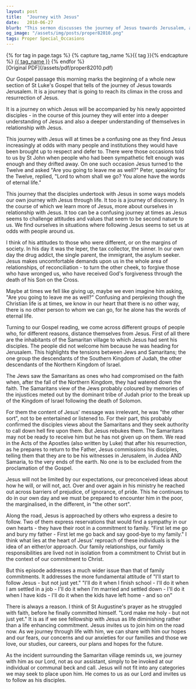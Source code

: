 ```yaml
---
layout: post
title:  "Journey with Jesus"
date:   2010-06-27
blurb: "This sermon discusses the journey of Jesus towards Jerusalem, accompanied by his disciples. It draws parallels between this journey and our own life journey with Jesus, highlighting the challenges and the discoveries made along the way. The sermon emphasizes Jesus' inclusive approach, reaching out to all, and the need for immediate commitment to follow Him."
og_image: "/assets/img/posts/proper82010.png"
tags: Proper Special_Occasions
---    
```

<div class="tag-pills">
  {% for tag in page.tags %}
    {% capture tag_name %}{{ tag }}{% endcapture %}
    <a href="{{ site.baseurl }}/tag/{{ tag_name }}" class="tag-pill">{{ tag_name }}</a>
  {% endfor %}
</div>
[Original PDF](/assets/pdf/proper82010.pdf)

Our Gospel passage this morning marks the beginning of a whole new section of St Luke's Gospel that tells of the journey of Jesus towards Jerusalem. It is a journey that is going to reach its climax in the cross and resurrection of Jesus.

It is a journey on which Jesus will be accompanied by his newly appointed disciples - in the course of this journey they will enter into a deeper understanding of Jesus and also a deeper understanding of themselves in relationship with Jesus.

This journey with Jesus will at times be a confusing one as they find Jesus increasingly at odds with many people and institutions they would have been brought up to respect and defer to. There were those occasions told to us by St John when people who had been sympathetic felt enough was enough and they drifted away. On one such occasion Jesus turned to the Twelve and asked "Are you going to leave me as well?" Peter, speaking for the Twelve, replied, "Lord to whom shall we go? You alone have the words of eternal life."

This journey that the disciples undertook with Jesus in some ways models our own journey with Jesus through life. It too is a journey of discovery. In the course of which we learn more of Jesus, more about ourselves in relationship with Jesus. It too can be a confusing journey at times as Jesus seems to challenge attitudes and values that seem to be second nature to us. We find ourselves in situations where following Jesus seems to set us at odds with people around us.

I think of his attitudes to those who were different, or on the margins of society. In his day it was the leper, the tax collector, the sinner. In our own day the drug addict, the single parent, the immigrant, the asylum seeker. Jesus makes uncomfortable demands upon us in the whole area of relationships, of reconciliation - to turn the other cheek, to forgive those who have wronged us, who have received God's forgiveness through the death of his Son on the Cross.

Maybe at times we fell like giving up, maybe we even imagine him asking, "Are you going to leave me as well?" Confusing and perplexing though the Christian life is at times, we know in our heart that there is no other way, there is no other person to whom we can go, for he alone has the words of eternal life.

Turning to our Gospel reading, we come across different groups of people who, for different reasons, distance themselves from Jesus. First of all there are the inhabitants of the Samaritan village to which Jesus had sent his disciples. The people did not welcome him because he was heading for Jerusalem. This highlights the tensions between Jews and Samaritans; the one group the descendants of the Southern Kingdom of Judah, the other descendants of the Northern Kingdom of Israel.

The Jews saw the Samaritans as ones who had compromised on the faith when, after the fall of the Northern Kingdom, they had watered down the faith. The Samaritans view of the Jews probably coloured by memories of the injustices meted out by the dominant tribe of Judah prior to the break up of the Kingdom of Israel following the death of Solomon.

For them the content of Jesus' message was irrelevant, he was "the other sort", not to be entertained or listened to. For their part, this probably confirmed the disciples views about the Samaritans and they seek authority to call down hell fire upon them. But Jesus rebukes them. The Samaritans may not be ready to receive him but he has not given up on them. We read in the Acts of the Apostles (also written by Luke) that after his resurrection, as he prepares to return to the Father, Jesus commissions his disciples, telling them that they are to be his witnesses in Jerusalem, in Judea AND Samaria, to the very ends of the earth. No one is to be excluded from the proclamation of the Gospel.

Jesus will not be limited by our expectations, our preconceived ideas about how he will, or will not, act. Over and over again in his ministry he reached out across barriers of prejudice, of ignorance, of pride. This he continues to do in our own day and we must be prepared to encounter him in the poor, the marginalised, in the different, in "the other sort".

Along the road, Jesus is approached by others who express a desire to follow. Two of them express reservations that would find a sympathy in our own hearts - they have their root in a commitment to family. "First let me go and bury my father - First let me go back and say good-bye to my family." I think what lies at the heart of Jesus' reproach of these individuals is the idea of an either/or approach. Our family relationships, our family responsibilities are lived not in isolation from a commitment to Christ but in the context of our commitment to Christ.

But this episode addresses a much wider issue than that of family commitments. It addresses the more fundamental attitude of "I'll start to follow Jesus - but not just yet." "I'll do it when I finish school - I'll do it when I am settled in a job - I'll do it when I'm married and settled down - I'll do it when I have kids - I'll do it when the kids have left home - and so on"

There is always a reason. I think of St Augustine's prayer as he struggled with faith, before he finally committed himself. "Lord make me holy - but not just yet." It is as if we see fellowship with Jesus as life diminishing rather than a life enhancing commitment. Jesus invites us to join him on the road now. As we journey through life with him, we can share with him our hopes and our fears, our concerns and our anxieties for our families and those we love, our studies, our careers, our plans and hopes for the future.

As the incident surrounding the Samaritan village reminds us, we journey with him as our Lord, not as our assistant, simply to be invoked at our individual or communal beck and call. Jesus will not fit into any categories we may seek to place upon him. He comes to us as our Lord and invites us to follow as his disciples.
